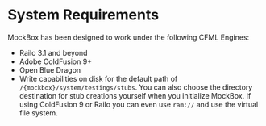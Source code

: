 # System Requirements

MockBox has been designed to work under the following CFML Engines:

* Railo 3.1 and beyond
* Adobe ColdFusion 9+
* Open Blue Dragon
* Write capabilities on disk for the default path of `/{mockbox}/system/testings/stubs`. You can also choose the directory destination for stub creations yourself when you initialize MockBox. If using ColdFusion 9 or Railo you can even use `ram://` and use the virtual file system.

